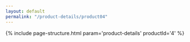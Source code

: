 ```yaml
---
layout: default
permalink: "/product-details/product04"
---
```


{% include page-structure.html param='product-details' productId='4' %}